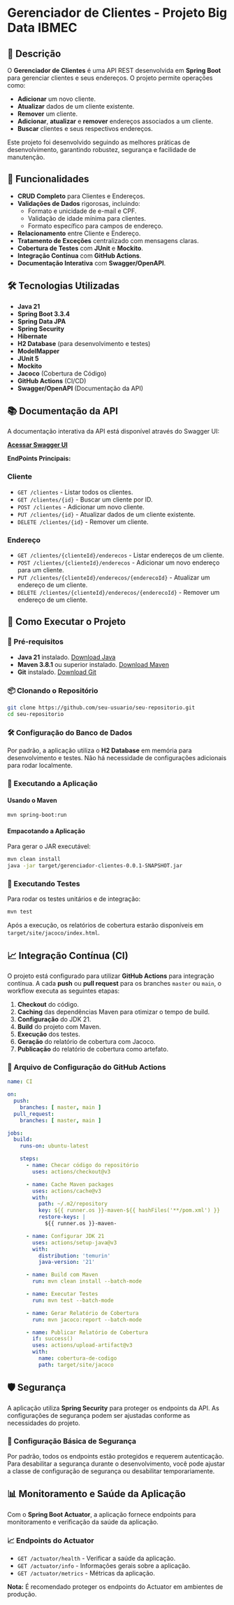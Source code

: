 # Gerenciador de Clientes - Projeto Big Data IBMEC

## 📄 Descrição

O **Gerenciador de Clientes** é uma API REST desenvolvida em **Spring Boot** para gerenciar clientes e seus endereços. O projeto permite operações como:

- **Adicionar** um novo cliente.
- **Atualizar** dados de um cliente existente.
- **Remover** um cliente.
- **Adicionar**, **atualizar** e **remover** endereços associados a um cliente.
- **Buscar** clientes e seus respectivos endereços.

Este projeto foi desenvolvido seguindo as melhores práticas de desenvolvimento, garantindo robustez, segurança e facilidade de manutenção.

## 🚀 Funcionalidades

- **CRUD Completo** para Clientes e Endereços.
- **Validações de Dados** rigorosas, incluindo:
    - Formato e unicidade de e-mail e CPF.
    - Validação de idade mínima para clientes.
    - Formato específico para campos de endereço.
- **Relacionamento** entre Cliente e Endereço.
- **Tratamento de Exceções** centralizado com mensagens claras.
- **Cobertura de Testes** com **JUnit** e **Mockito**.
- **Integração Contínua** com **GitHub Actions**.
- **Documentação Interativa** com **Swagger/OpenAPI**.

## 🛠 Tecnologias Utilizadas

- **Java 21**
- **Spring Boot 3.3.4**
- **Spring Data JPA**
- **Spring Security**
- **Hibernate**
- **H2 Database** (para desenvolvimento e testes)
- **ModelMapper**
- **JUnit 5**
- **Mockito**
- **Jacoco** (Cobertura de Código)
- **GitHub Actions** (CI/CD)
- **Swagger/OpenAPI** (Documentação da API)

## 📚 Documentação da API

A documentação interativa da API está disponível através do Swagger UI:

[**Acessar Swagger UI**](http://localhost:8080/swagger-ui.html)

**EndPoints Principais:**

### Cliente

- `GET /clientes` - Listar todos os clientes.
- `GET /clientes/{id}` - Buscar um cliente por ID.
- `POST /clientes` - Adicionar um novo cliente.
- `PUT /clientes/{id}` - Atualizar dados de um cliente existente.
- `DELETE /clientes/{id}` - Remover um cliente.

### Endereço

- `GET /clientes/{clienteId}/enderecos` - Listar endereços de um cliente.
- `POST /clientes/{clienteId}/enderecos` - Adicionar um novo endereço para um cliente.
- `PUT /clientes/{clienteId}/enderecos/{enderecoId}` - Atualizar um endereço de um cliente.
- `DELETE /clientes/{clienteId}/enderecos/{enderecoId}` - Remover um endereço de um cliente.

## 🔧 Como Executar o Projeto

### 📝 Pré-requisitos

- **Java 21** instalado. [Download Java](https://www.oracle.com/java/technologies/javase/jdk21-archive-downloads.html)
- **Maven 3.8.1** ou superior instalado. [Download Maven](https://maven.apache.org/download.cgi)
- **Git** instalado. [Download Git](https://git-scm.com/downloads)

### 📦 Clonando o Repositório

```bash
git clone https://github.com/seu-usuario/seu-repositorio.git
cd seu-repositorio
```

### 🛠 Configuração do Banco de Dados

Por padrão, a aplicação utiliza o **H2 Database** em memória para desenvolvimento e testes. Não há necessidade de configurações adicionais para rodar localmente.

### 🏃 Executando a Aplicação

#### Usando o Maven

```bash
mvn spring-boot:run
```

#### Empacotando a Aplicação

Para gerar o JAR executável:

```bash
mvn clean install
java -jar target/gerenciador-clientes-0.0.1-SNAPSHOT.jar
```

### 🧪 Executando Testes

Para rodar os testes unitários e de integração:

```bash
mvn test
```

Após a execução, os relatórios de cobertura estarão disponíveis em `target/site/jacoco/index.html`.

## 📈 Integração Contínua (CI)

O projeto está configurado para utilizar **GitHub Actions** para integração contínua. A cada **push** ou **pull request** para os branches `master` ou `main`, o workflow executa as seguintes etapas:

1. **Checkout** do código.
2. **Caching** das dependências Maven para otimizar o tempo de build.
3. **Configuração** do JDK 21.
4. **Build** do projeto com Maven.
5. **Execução** dos testes.
6. **Geração** do relatório de cobertura com Jacoco.
7. **Publicação** do relatório de cobertura como artefato.

### 📄 Arquivo de Configuração do GitHub Actions

```yaml
name: CI

on:
  push:
    branches: [ master, main ]
  pull_request:
    branches: [ master, main ]

jobs:
  build:
    runs-on: ubuntu-latest

    steps:
      - name: Checar código do repositório
        uses: actions/checkout@v3

      - name: Cache Maven packages
        uses: actions/cache@v3
        with:
          path: ~/.m2/repository
          key: ${{ runner.os }}-maven-${{ hashFiles('**/pom.xml') }}
          restore-keys: |
            ${{ runner.os }}-maven-

      - name: Configurar JDK 21
        uses: actions/setup-java@v3
        with:
          distribution: 'temurin'
          java-version: '21'

      - name: Build com Maven
        run: mvn clean install --batch-mode

      - name: Executar Testes
        run: mvn test --batch-mode

      - name: Gerar Relatório de Cobertura
        run: mvn jacoco:report --batch-mode

      - name: Publicar Relatório de Cobertura
        if: success()
        uses: actions/upload-artifact@v3
        with:
          name: cobertura-de-codigo
          path: target/site/jacoco
```

## 🛡 Segurança

A aplicação utiliza **Spring Security** para proteger os endpoints da API. As configurações de segurança podem ser ajustadas conforme as necessidades do projeto.

### 🔐 Configuração Básica de Segurança

Por padrão, todos os endpoints estão protegidos e requerem autenticação. Para desabilitar a segurança durante o desenvolvimento, você pode ajustar a classe de configuração de segurança ou desabilitar temporariamente.

## 📊 Monitoramento e Saúde da Aplicação

Com o **Spring Boot Actuator**, a aplicação fornece endpoints para monitoramento e verificação da saúde da aplicação.

### 📈 Endpoints do Actuator

- `GET /actuator/health` - Verificar a saúde da aplicação.
- `GET /actuator/info` - Informações gerais sobre a aplicação.
- `GET /actuator/metrics` - Métricas da aplicação.

**Nota:** É recomendado proteger os endpoints do Actuator em ambientes de produção.






